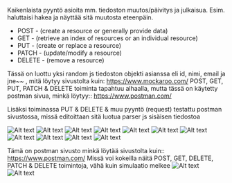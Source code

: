 Kaikenlaista pyyntö asioita mm. tiedoston muutos/päivitys ja julkaisua. Esim. haluttaisi hakea ja näyttää sitä muutosta eteenpäin.

- POST  - (create a resource or generally provide data)
- GET   - (retrieve an index of resources or an individual resource)
- PUT   - (create or replace a resource)
- PATCH - (update/modify a resource)
- DELETE - (remove a resource)

Tässä on luottu yksi random js tiedoston objekti asianssa eli id, nimi, email ja jne~~ , mitä löytyy sivustolta kuin: https://www.mockaroo.com/
POST, GET, PUT, PATCH & DELETE toiminta tapahtuu alhaalla, mutta tässä on käytetty postman sivua, minkä löytyy:: https://www.postman.com/

Lisäksi toiminassa PUT & DELETE & muu pyyntö (request) testattu postman sivustossa, missä editoittaan sitä luotua parser js sisäisen tiedostoa

![Alt text](images/nodejs1.PNG?raw=true "None")
![Alt text](images/nodejs1-1.PNG?raw=true "None")
![Alt text](images/nodejs1-2.PNG?raw=true "None")
![Alt text](images/nodejs1-3.PNG?raw=true "None")
![Alt text](images/nodejs1-4.PNG?raw=true "None")
![Alt text](images/nodejs1-5.png?raw=true "None")
![Alt text](images/nodejs1-6.png?raw=true "None")
![Alt text](images/nodejs2.PNG?raw=true "None")
![Alt text](images/nodejs2-1.PNG?raw=true "None")
![Alt text](images/nodejs3.png?raw=true "None")
![Alt text](images/nodejs4.png?raw=true "None")

Tämä on postman sivusto minkä löytää sivustolta kuin:: https://www.postman.com/
Missä voi kokeilla näitä POST, GET, DELETE, PATCH & DELETE toimintoja, vähä kuin simulaatio melkee
![Alt text](images/nodejs4-1.png?raw=true "None")
![Alt text](images/nodejs4-2.png?raw=true "None")

